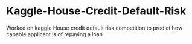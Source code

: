 # Kaggle-House-Credit-Default-Risk
Worked on kaggle House credit default risk competition to predict how capable applicant is of repaying a loan
